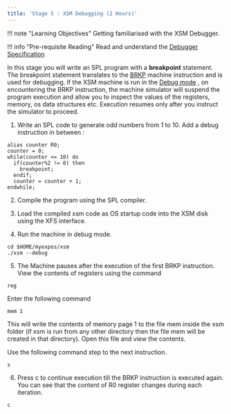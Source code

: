 ```yaml
---
title: 'Stage 5 : XSM Debugging (2 Hours)'
---
```


!!! note "Learning Objectives"
    Getting familiarised with the XSM Debugger.

!!! info "Pre-requisite Reading"
     Read and understand the <a href="support_tools-files/xsm-simulator.html" target="_blank">Debugger Specification</a>

In this stage you will write an SPL program with a **breakpoint** statement. The breakpoint statement translates to the [BRKP](arch_spec-files/instruction_set.html) machine instruction and is used for debugging. If the XSM machine is run in the [Debug mode](support_tools-files/xsm-simulator.html) , on encountering the BRKP instruction, the machine simulator will suspend the program execution and allow you to inspect the values of the registers, memory, os data structures etc. Execution resumes only after you instruct the simulator to proceed.

1)  Write an SPL code to generate odd numbers from 1 to 10. Add a debug instruction in between :

```
alias counter R0;
counter = 0;
while(counter <= 10) do
  if(counter%2 != 0) then
    breakpoint;
  endif;
  counter = counter + 1;
endwhile;
```

2) Compile the program using the SPL compiler.

3) Load the compiled xsm code as OS startup code into the XSM disk using the XFS interface.

4) Run the machine in debug mode.

```
cd $HOME/myexpos/xsm
./xsm --debug
```

5)  The Machine pauses after the execution of the first BRKP instruction.
View the contents of registers using the command
```
reg
```

Enter the following command

```
mem 1
```

This will write the contents of memory page 1 to the file mem inside the xsm folder (if xsm is run from any other directory then the file mem will be created in that directory). Open this file and view the contents.  

Use the following command step to the next instruction.

```
s
```

6)  Press c to continue execution till the BRKP instruction is executed again. You can see that the content of R0 register changes during each iteration.

```
c
```